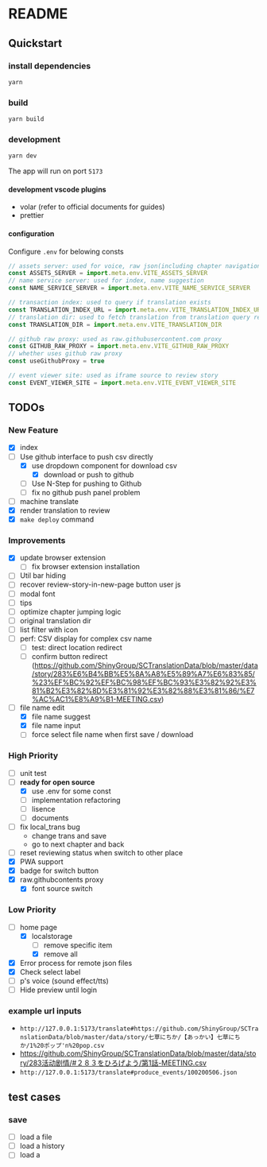 # README

## Quickstart

### install dependencies

``` bash
yarn
```

### build

``` bash
yarn build
```

### development

``` bash
yarn dev
```

The app will run on port `5173`

#### development vscode plugins

- volar (refer to official documents for guides)
- prettier

#### configuration

Configure `.env` for belowing consts

```js
// assets server: used for voice, raw json(including chapter navigation), index thumb
const ASSETS_SERVER = import.meta.env.VITE_ASSETS_SERVER
// name service server: used for index, name suggestion
const NAME_SERVICE_SERVER = import.meta.env.VITE_NAME_SERVICE_SERVER

// transaction index: used to query if translation exists
const TRANSLATION_INDEX_URL = import.meta.env.VITE_TRANSLATION_INDEX_URL
// translation dir: used to fetch translation from translation query result
const TRANSLATION_DIR = import.meta.env.VITE_TRANSLATION_DIR

// github raw proxy: used as raw.githubusercontent.com proxy
const GITHUB_RAW_PROXY = import.meta.env.VITE_GITHUB_RAW_PROXY
// whether uses github raw proxy
const useGithubProxy = true

// event viewer site: used as iframe source to review story
const EVENT_VIEWER_SITE = import.meta.env.VITE_EVENT_VIEWER_SITE
```

## TODOs

### New Feature

- [x] index
- [ ] Use github interface to push csv directly
  - [x] use dropdown component for download csv
    - [x] download or push to github
  - [ ] Use N-Step for pushing to Github
  - [ ] fix no github push panel problem
- [ ] machine translate
- [x] render translation to review
- [x] `make deploy` command

### Improvements

- [x] update browser extension
  - [ ] fix browser extension installation
- [ ] Util bar hiding
- [ ] recover review-story-in-new-page button user js
- [ ] modal font
- [ ] tips
- [ ] optimize chapter jumping logic
- [ ] original translation dir
- [ ] list filter with icon
- [ ] perf: CSV display for complex csv name
  - [ ] test: direct location redirect
  - [ ] confirm button redirect (https://github.com/ShinyGroup/SCTranslationData/blob/master/data/story/283%E6%B4%BB%E5%8A%A8%E5%89%A7%E6%83%85/%23%EF%BC%92%EF%BC%98%EF%BC%93%E3%82%92%E3%81%B2%E3%82%8D%E3%81%92%E3%82%88%E3%81%86/%E7%AC%AC1%E8%A9%B1-MEETING.csv)
- [ ] file name edit
  - [x] file name suggest
  - [x] file name input
  - [ ] force select file name when first save / download

### High Priority

- [ ] unit test
- [ ] **ready for open source**
  - [x] use .env for some const
  - [ ] implementation refactoring
  - [ ] lisence
  - [ ] documents
- [ ] fix local_trans bug
  - change trans and save
  - go to next chapter and back
- [ ] reset reviewing status when switch to other place
- [x] PWA support
- [x] badge for switch button
- [x] raw.githubcontents proxy
  - [x] font source switch

### Low Priority

- [ ] home page
  - [x] localstorage
    - [ ] remove specific item
    - [x] remove all

- [x] Error process for remote json files
- [x] Check select label
- [ ] p's voice (sound effect/tts)
- [ ] Hide preview until login

### example url inputs

- `http://127.0.0.1:5173/translate#https://github.com/ShinyGroup/SCTranslationData/blob/master/data/story/七草にちか/【あっかい】七草にちか/1%20ポップ'n%20pop.csv`
- https://github.com/ShinyGroup/SCTranslationData/blob/master/data/story/283活动剧情/#２８３をひろげよう/第1話-MEETING.csv
- `http://127.0.0.1:5173/translate#produce_events/100200506.json`

## test cases

### save

- [ ] load a file
- [ ] load a history
- [ ] load a
